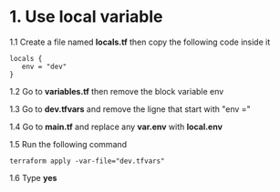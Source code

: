 # 1. Use local variable

1.1 Create a file named **locals.tf** then copy the following code inside it
```
locals {
   env = "dev"
}
```

1.2 Go to **variables.tf** then remove the block variable env 

1.3 Go to **dev.tfvars** and remove the ligne that start with "env ="

1.4 Go to **main.tf** and replace any **var.env** with **local.env**

1.5 Run the following command
```
terraform apply -var-file="dev.tfvars"
```
1.6 Type **yes**

